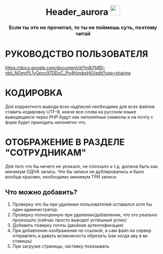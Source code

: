 <h1 align="center">Header_aurora
<img src="https://github.com/blackcater/blackcater/raw/main/images/Hi.gif" height="32"/></h1>
<h3 align="center">Если ты это не прочитал, то ты не поймешь суть, поэтому читай</h3>

# РУКОВОДСТВО ПОЛЬЗОВАТЕЛЯ

https://docs.google.com/document/d/1m8i7hRD-nbli_NOmrPL1yQpvc97DDuC_Pn4HzpbsHi0/edit?usp=sharing

# КОДИРОВКА

Для корректного вывода всех надписей необходимо для всех файлов ставить 
кодировку UTF-8, иначе все слова на русском языке выводящиеся через PHP 
будут как непонятные символы и на почту с форм будет приходить непонятно что.

# ОТОБРАЖЕНИЕ В РАЗДЕЛЕ "СОТРУДНИКАМ"

Для того что бы ничего не уезжало, не сползало и т.д. должна быть как минимум ОДНА запись.
Что бы записи не дублировались и было вообще красиво, необходимо минимум ТРИ записи.

## Что можно добавить?

1. Проверку что бы при удалении пользователей оставался хотя бы один администратор.
2. Проверку полноценную при удалении/добавлении, что это реально произошло (сейчас просто выводит успешный успех)
3. Добавить поверку почты (двойная аутентификация)
4. При добавлении изображения не ссылкой, а сам файл на сервер отправлять и давать возможность обрезать (как когда аву в вк ставишь)
5. При загрузке страницы, заставку показывать
